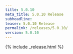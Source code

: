 ```yaml
---
title: 5.0.10
meta_title: 5.0.10 Release
subheadline: 
teaser: 5.0.10 Release
permalink: /releases/5.0.10/
version: 5.0.10
---
```


{% include _release.html %}
